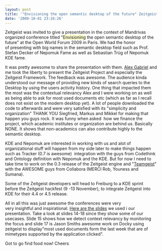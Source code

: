 ```yaml
---
layout: post
title: '"Envisioning the open semantic desktop of the future" Zeitgeist @ OWF 2009'
date: '2009-10-01 23:26:26'
---
```


Zeitgeist was invited to give a presentation in the context of Mandrivas organized conference titled "<span style="background-color: #ffffcc;"><span style="background-image: initial; background-repeat: initial; background-attachment: initial; background-origin: initial; background-clip: initial; background-color: #ffffcc; background-position: initial initial;">Envisioning</span></span> the open semantic desktop of the future" at the Open World Forum 2009 in Paris. We had the honor of presenting with big names in the semantic desktop field such as Prof. Stefan Decker of Nepomuk Fame as well as Sebastian Trüg of Nepomuk KDE fame.

It was pretty awesome to share the presentation with them. <a title="Alex about Zeitgeist @ OWF" href="http://einalex.mayanna.org/2009/10/06/zeitgeist-open-world-forum-in-paris" target="_blank">Alex Gabriel</a> and me took the liberty to present the Zeitgeist Project and especially the Zeitgeist Framework. The feedback was awesome. The audience kinda understood our message of providing new kinds of search queries to the Desktop by using the users activity history. One thing that impacted them the most was the contextual relevancy Alex and I were working on as well as being able to ask for most used documents etc (which as far as I recall does not exist on the modern desktop yet). A lot of people downloaded the code to afterwards and were very satisfied with its "simplicity and organization" THANK YOU Siegfried, Markus and Mikkel for making that happen you guys rock. It was funny when asked  how we finance the project, which academic institutes or organization are behind us. Basically NONE. It shows that non-academics can also contribute highly to the semantic desktop.

KDE and Nepomuk are interested in working with us and alot of organizational stuff will happen from my side later to make things happen such as Tracker (0.7 is awesome)  integration with the guys from Codethink and Ontology definition with Nepomuk and the KDE. But for now I need to take time to work on the 0.3 release of the Zeitgeist engine and "<a href="Teamgeist">Teamgeist</a>" with the AWESOME guys from Collabora (MERCI Rob, Youness and Sumana).

Some of the Zeitgeist developers will head to Freiburg to a KDE sprint before the Zeitgeist hackfest (9 -13 November), to integrate Zeitgeist into KDE for their 4.4 or 4.5 release.

All in all this was just awesome the conferences were very very insightful and inspirational. <a href="http://geekyogre.com/content/images/2009/10/zeitgeist@seb.odp">Here are the slides</a> we used i our presentation. Take a look at slides 14-18 since they show some of our usecases. Slide 15 shows how we detect context relevancy by monitoring the focus and slide 17 is Jason Smiths awesome work on Docky using zeitgeist to display"most used documents form the last week that are of mimetypes supported by the application clicked".

Got to go find food now! Cheers